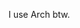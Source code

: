 I use Arch btw.
<!---
- 👋 Hi, I’m @el-mugroso
- 👀 I’m interested in ...
- 🌱 I’m currently learning ...
- 💞️ I’m looking to collaborate on ...
- 📫 How to reach me ...
--->
<!---
el-mugroso/el-mugroso is a ✨ special ✨ repository because its `README.md` (this file) appears on your GitHub profile.
You can click the Preview link to take a look at your changes.
--->
